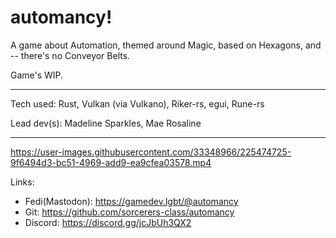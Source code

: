 # automancy!

A game about Automation, themed around Magic, based on Hexagons, and -- there's no Conveyor Belts.



Game's WIP.

---

Tech used: Rust, Vulkan (via Vulkano), Riker-rs, egui, Rune-rs

Lead dev(s): Madeline Sparkles, Mae Rosaline

---

https://user-images.githubusercontent.com/33348966/225474725-9f6494d3-bc51-4969-add9-ea9cfea03578.mp4


Links:

- Fedi(Mastodon): https://gamedev.lgbt/@automancy
- Git: https://github.com/sorcerers-class/automancy
- Discord: https://discord.gg/jcJbUh3QX2
